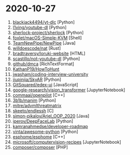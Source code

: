 # 2020-10-27

1. [blackjack4494/yt-dlc](https://github.com/blackjack4494/yt-dlc "") [Python]
2. [l1ving/youtube-dl](https://github.com/l1ving/youtube-dl "A copyright-respecting fork of youtube-dl") [Python]
3. [sherlock-project/sherlock](https://github.com/sherlock-project/sherlock "🔎 Hunt down social media accounts by username across social networks") [Python]
4. [foxlet/macOS-Simple-KVM](https://github.com/foxlet/macOS-Simple-KVM "Tools to set up a quick macOS VM in QEMU, accelerated by KVM.") [Shell]
5. [TeamNewPipe/NewPipe](https://github.com/TeamNewPipe/NewPipe "A libre lightweight streaming front-end for Android.") [Java]
6. [willdoescode/nat](https://github.com/willdoescode/nat "⚡️ nat - the 'ls' replacement you never knew you needed⚡️") [Rust]
7. [bradtraversy/loruki-website](https://github.com/bradtraversy/loruki-website "Cloud hosting website") [HTML]
8. [scastillo/not-youtube-dl](https://github.com/scastillo/not-youtube-dl "This is not youtube-dl") [Python]
9. [github/dmca](https://github.com/github/dmca "Repository with text of DMCA takedown notices as received. GitHub does not endorse or adopt any assertion contained in the following notices. Users identified in the notices are presumed innocent until proven guilty. Additional information about our DMCA policy can be found at") [RichTextFormat]
10. [KathanP19/HowToHunt](https://github.com/KathanP19/HowToHunt "Tutorials and Things to Do while Hunting Vulnerability.") 
11. [jwasham/coding-interview-university](https://github.com/jwasham/coding-interview-university "A complete computer science study plan to become a software engineer.") 
12. [jiupinjia/SkyAR](https://github.com/jiupinjia/SkyAR "Dynamic sky replacement and harmonization in videos") [Python]
13. [GitSquared/edex-ui](https://github.com/GitSquared/edex-ui "A cross-platform, customizable science fiction terminal emulator with advanced monitoring & touchscreen support.") [JavaScript]
14. [google-research/vision_transformer](https://github.com/google-research/vision_transformer "") [JupyterNotebook]
15. [commaai/openpilot](https://github.com/commaai/openpilot "openpilot is an open source driver assistance system. openpilot performs the functions of Automated Lane Centering and Adaptive Cruise Control for over 85 supported car makes and models.") [C++]
16. [3b1b/manim](https://github.com/3b1b/manim "Animation engine for explanatory math videos") [Python]
17. [mitre/advmlthreatmatrix](https://github.com/mitre/advmlthreatmatrix "Adversarial Threat Matrix") 
18. [skeeto/endlessh](https://github.com/skeeto/endlessh "SSH tarpit that slowly sends an endless banner") [C]
19. [simon-pikalov/Ariel_OOP_2020](https://github.com/simon-pikalov/Ariel_OOP_2020 "This repository is dedicated for Object-Oriented Programming course.") [Java]
20. [iperov/DeepFaceLab](https://github.com/iperov/DeepFaceLab "DeepFaceLab is the leading software for creating deepfakes.") [Python]
21. [kamranahmedse/developer-roadmap](https://github.com/kamranahmedse/developer-roadmap "Roadmap to becoming a web developer in 2020") 
22. [vinta/awesome-python](https://github.com/vinta/awesome-python "A curated list of awesome Python frameworks, libraries, software and resources") [Python]
23. [esphome/esphome](https://github.com/esphome/esphome "ESPHome is a system to control your ESP8266/ESP32 by simple yet powerful configuration files and control them remotely through Home Automation systems.") [C++]
24. [microsoft/computervision-recipes](https://github.com/microsoft/computervision-recipes "Best Practices, code samples, and documentation for Computer Vision.") [JupyterNotebook]
25. [composer/composer](https://github.com/composer/composer "Dependency Manager for PHP") [PHP]
